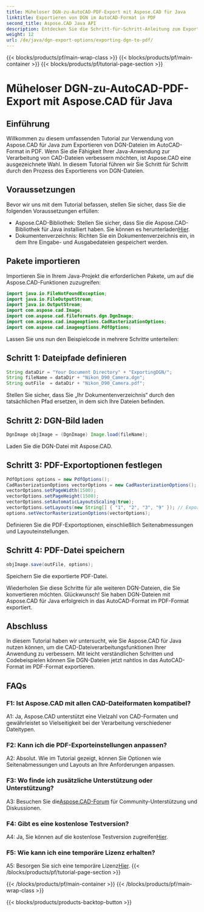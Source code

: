 ```yaml
---
title: Müheloser DGN-zu-AutoCAD-PDF-Export mit Aspose.CAD für Java
linktitle: Exportieren von DGN im AutoCAD-Format in PDF
second_title: Aspose.CAD Java API
description: Entdecken Sie die Schritt-für-Schritt-Anleitung zum Exportieren von DGN-Dateien in das AutoCAD-Format im PDF-Format mit Aspose.CAD für Java. Erweitern Sie mühelos die CAD-Verarbeitungsmöglichkeiten Ihrer Java-Anwendung.
weight: 12
url: /de/java/dgn-export-options/exporting-dgn-to-pdf/
---
```


{{< blocks/products/pf/main-wrap-class >}}
{{< blocks/products/pf/main-container >}}
{{< blocks/products/pf/tutorial-page-section >}}

# Müheloser DGN-zu-AutoCAD-PDF-Export mit Aspose.CAD für Java

## Einführung

Willkommen zu diesem umfassenden Tutorial zur Verwendung von Aspose.CAD für Java zum Exportieren von DGN-Dateien im AutoCAD-Format in PDF. Wenn Sie die Fähigkeit Ihrer Java-Anwendung zur Verarbeitung von CAD-Dateien verbessern möchten, ist Aspose.CAD eine ausgezeichnete Wahl. In diesem Tutorial führen wir Sie Schritt für Schritt durch den Prozess des Exportierens von DGN-Dateien.


## Voraussetzungen
Bevor wir uns mit dem Tutorial befassen, stellen Sie sicher, dass Sie die folgenden Voraussetzungen erfüllen:
-  Aspose.CAD-Bibliothek: Stellen Sie sicher, dass Sie die Aspose.CAD-Bibliothek für Java installiert haben. Sie können es herunterladen[Hier](https://releases.aspose.com/cad/java/).
- Dokumentenverzeichnis: Richten Sie ein Dokumentenverzeichnis ein, in dem Ihre Eingabe- und Ausgabedateien gespeichert werden.

## Pakete importieren

Importieren Sie in Ihrem Java-Projekt die erforderlichen Pakete, um auf die Aspose.CAD-Funktionen zuzugreifen:

```java
import java.io.FileNotFoundException;
import java.io.FileOutputStream;
import java.io.OutputStream;
import com.aspose.cad.Image;
import com.aspose.cad.fileformats.dgn.DgnImage;
import com.aspose.cad.imageoptions.CadRasterizationOptions;
import com.aspose.cad.imageoptions.PdfOptions;
```

Lassen Sie uns nun den Beispielcode in mehrere Schritte unterteilen:

## Schritt 1: Dateipfade definieren

```java
String dataDir = "Your Document Directory" + "ExportingDGN/";
String fileName = dataDir + "Nikon_D90_Camera.dgn";
String outFile  = dataDir + "Nikon_D90_Camera.pdf";
```

Stellen Sie sicher, dass Sie „Ihr Dokumentenverzeichnis“ durch den tatsächlichen Pfad ersetzen, in dem sich Ihre Dateien befinden.

## Schritt 2: DGN-Bild laden

```java
DgnImage objImage = (DgnImage) Image.load(fileName);
```

Laden Sie die DGN-Datei mit Aspose.CAD.

## Schritt 3: PDF-Exportoptionen festlegen

```java
PdfOptions options = new PdfOptions();
CadRasterizationOptions vectorOptions = new CadRasterizationOptions();
vectorOptions.setPageWidth(1500);
vectorOptions.setPageHeight(1500);
vectorOptions.setAutomaticLayoutsScaling(true);
vectorOptions.setLayouts(new String[] { "1", "2", "3", "9" }); // Exportieren Sie bestimmte Ansichten
options.setVectorRasterizationOptions(vectorOptions);
```

Definieren Sie die PDF-Exportoptionen, einschließlich Seitenabmessungen und Layouteinstellungen.

## Schritt 4: PDF-Datei speichern

```java
objImage.save(outFile, options);
```

Speichern Sie die exportierte PDF-Datei.

Wiederholen Sie diese Schritte für alle weiteren DGN-Dateien, die Sie konvertieren möchten. Glückwunsch! Sie haben DGN-Dateien mit Aspose.CAD für Java erfolgreich in das AutoCAD-Format im PDF-Format exportiert.

## Abschluss

In diesem Tutorial haben wir untersucht, wie Sie Aspose.CAD für Java nutzen können, um die CAD-Dateiverarbeitungsfunktionen Ihrer Anwendung zu verbessern. Mit leicht verständlichen Schritten und Codebeispielen können Sie DGN-Dateien jetzt nahtlos in das AutoCAD-Format im PDF-Format exportieren.

## FAQs

### F1: Ist Aspose.CAD mit allen CAD-Dateiformaten kompatibel?

A1: Ja, Aspose.CAD unterstützt eine Vielzahl von CAD-Formaten und gewährleistet so Vielseitigkeit bei der Verarbeitung verschiedener Dateitypen.

### F2: Kann ich die PDF-Exporteinstellungen anpassen?

A2: Absolut. Wie im Tutorial gezeigt, können Sie Optionen wie Seitenabmessungen und Layouts an Ihre Anforderungen anpassen.

### F3: Wo finde ich zusätzliche Unterstützung oder Unterstützung?

 A3: Besuchen Sie die[Aspose.CAD-Forum](https://forum.aspose.com/c/cad/19) für Community-Unterstützung und Diskussionen.

### F4: Gibt es eine kostenlose Testversion?

 A4: Ja, Sie können auf die kostenlose Testversion zugreifen[Hier](https://releases.aspose.com/).

### F5: Wie kann ich eine temporäre Lizenz erhalten?

 A5: Besorgen Sie sich eine temporäre Lizenz[Hier](https://purchase.aspose.com/temporary-license/).
{{< /blocks/products/pf/tutorial-page-section >}}

{{< /blocks/products/pf/main-container >}}
{{< /blocks/products/pf/main-wrap-class >}}

{{< blocks/products/products-backtop-button >}}
